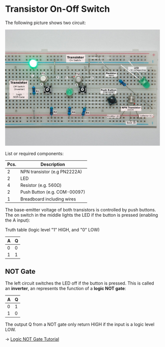 # Transistor On-Off Switch

The following picture shows two circuit:

![setup](setup.jpg)

List or required components:

| Pcs. | Description                  |
|------|------------------------------|
| 2    | NPN transistor (e.g PN2222A) |
| 2    | LED                          |
| 4    | Resistor  (e.g. 560Ω)        |
| 2    | Push Button (e.g. COM-00097) |
| 1    | Breadboard including wires   |


The base-emitter voltage of both transistors is controlled by push buttons. The on switch in the middle lights the LED if the button is pressed (enabling the A input):

Truth table (logic level "1" HIGH, and "0" LOW)

| A | Q |
|---|---|
| 0 | 0 |
| 1 | 1 |

## NOT Gate

The left circuit switches the LED off if the button is pressed. This is called an **inverter**, an represents the function of a **logic NOT gate**:

| A | Q |
|---|---|
| 0 | 1 |
| 1 | 0 |

The output Q from a NOT gate only return HIGH if the input is a logic level LOW.   

→ [Logic NOT Gate Tutorial](http://www.electronics-tutorials.ws/logic/logic_4.html)
